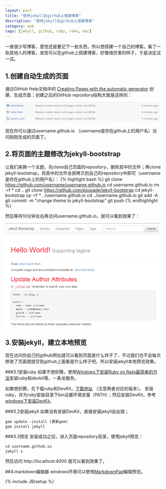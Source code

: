 ```yaml
---
layout: post
title: "使用jekyll在github上搭建博客"
description: "使用jekyll在github上搭建博客"
category: web
tags: [jekyll, github, ruby, rake, mac]
---
```

一直很少写博客，感觉还是要记下一些东西，所以想搭建一个自己的博客。看了一些其他人的博客，发现可以在github上搭建博客，好像很厉害的样子，于是决定试一试。

## 1.创建自动生成的页面
通过GitHub Help文档中的 [Creating Pages with the automatic generator](https://help.github.com/articles/creating-pages-with-the-automatic-generator/) 创建、生成页面；创建之后的GitHub repository结构大致是这样的：

<img src="/image/20150702121259.png"/>

现在你可以通过username.github.io （username是你在github上的用户名）访问刚刚生成的页面了。

## 2.将页面的主题修改为jekyll-bootstrap
让我们来换一个主题，先clone自己页面的repository，删除其中的文件；再clone jekyll-bootstrap，将其中的文件全部拷贝到自己的repository中即可（username是你在github上的用户名）：
{% highlight bash %}
git clone https://github.com/username/username.github.io
cd username.github.io
rm -rf *
cd ..
git clone https://github.com/plusjade/jekyll-bootstrap
cd jekyll-bootstrap
cp -rf * ../username.github.io
cd ../username.github.io
git add -A
git commit -m "change theme to jekyll-bootstrap"
git push
{% endhighlight %}

然后等待10分钟左右再访问username.github.io，就可以看到效果了：

<img src="/image/20150702125929.png"/>

## 3.安装jekyll，建立本地预览
现在访问你自己的github网址就可以看到页面是什么样子了，不过我们也不会每次修改了页面就提交到github上面看是什么样子吧，所以安装jekyll本地预览效果。

###3.1安装ruby
如果不想折腾，使用[Windows下安装Ruby on Rails最简单的方法](http://rubyer.me/blog/1509/)安装ruby和devkit等，一条龙服务。

如果想折腾，先下载ruby和DevKit，[下载地址](http://rubyinstaller.org/downloads/) （注意两者对应的版本）。
安装ruby，并为ruby安装目录下bin设置环境变量（PATH）；然后安装DevKit，参考[windows下安装DevKit](http://rubyer.me/blog/134/)。

###3.2安装jekyll
如果没有安装DevKit，直接安装jekyll会出错；

	gem update -install (更新gem)
	gem install jekyll 

###3.3预览
安装成功之后，进入页面repository目录，使用jekyll预览：

	cd username.github.io
	jekyll s

然后访问 http://localhost:4000 就可以看到效果了。

##4.markdown编辑器
windows环境可以使用[MarkdownPad](http://markdownpad.com/)编辑预览。


{% include JB/setup %}
